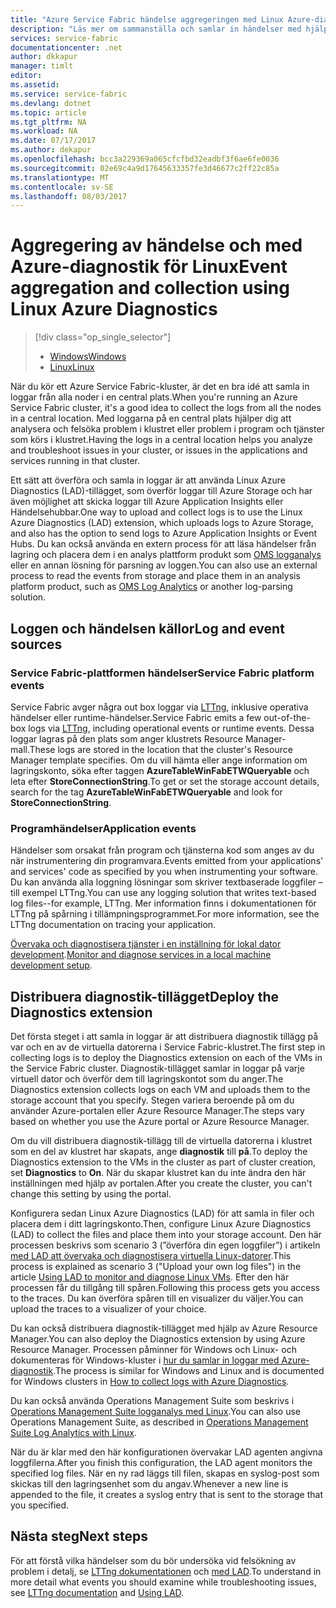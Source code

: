 ```yaml
---
title: "Azure Service Fabric händelse aggregeringen med Linux Azure-diagnostik | Microsoft Docs"
description: "Läs mer om sammanställa och samlar in händelser med hjälp av LAD för övervakning och diagnostik av Azure Service Fabric-kluster."
services: service-fabric
documentationcenter: .net
author: dkkapur
manager: timlt
editor: 
ms.assetid: 
ms.service: service-fabric
ms.devlang: dotnet
ms.topic: article
ms.tgt_pltfrm: NA
ms.workload: NA
ms.date: 07/17/2017
ms.author: dekapur
ms.openlocfilehash: bcc3a229369a065cfcfbd32eadbf3f6ae6fe0036
ms.sourcegitcommit: 02e69c4a9d17645633357fe3d46677c2ff22c85a
ms.translationtype: MT
ms.contentlocale: sv-SE
ms.lasthandoff: 08/03/2017
---
```

# <a name="event-aggregation-and-collection-using-linux-azure-diagnostics"></a><span data-ttu-id="e47ff-103">Aggregering av händelse och med Azure-diagnostik för Linux</span><span class="sxs-lookup"><span data-stu-id="e47ff-103">Event aggregation and collection using Linux Azure Diagnostics</span></span>
> [!div class="op_single_selector"]
> * [<span data-ttu-id="e47ff-104">Windows</span><span class="sxs-lookup"><span data-stu-id="e47ff-104">Windows</span></span>](service-fabric-diagnostics-event-aggregation-wad.md)
> * [<span data-ttu-id="e47ff-105">Linux</span><span class="sxs-lookup"><span data-stu-id="e47ff-105">Linux</span></span>](service-fabric-diagnostics-event-aggregation-lad.md)
>
>

<span data-ttu-id="e47ff-106">När du kör ett Azure Service Fabric-kluster, är det en bra idé att samla in loggar från alla noder i en central plats.</span><span class="sxs-lookup"><span data-stu-id="e47ff-106">When you're running an Azure Service Fabric cluster, it's a good idea to collect the logs from all the nodes in a central location.</span></span> <span data-ttu-id="e47ff-107">Med loggarna på en central plats hjälper dig att analysera och felsöka problem i klustret eller problem i program och tjänster som körs i klustret.</span><span class="sxs-lookup"><span data-stu-id="e47ff-107">Having the logs in a central location helps you analyze and troubleshoot issues in your cluster, or issues in the applications and services running in that cluster.</span></span>

<span data-ttu-id="e47ff-108">Ett sätt att överföra och samla in loggar är att använda Linux Azure Diagnostics (LAD)-tillägget, som överför loggar till Azure Storage och har även möjlighet att skicka loggar till Azure Application Insights eller Händelsehubbar.</span><span class="sxs-lookup"><span data-stu-id="e47ff-108">One way to upload and collect logs is to use the Linux Azure Diagnostics (LAD) extension, which uploads logs to Azure Storage, and also has the option to send logs to Azure Application Insights or Event Hubs.</span></span> <span data-ttu-id="e47ff-109">Du kan också använda en extern process för att läsa händelser från lagring och placera dem i en analys plattform produkt som [OMS logganalys](../log-analytics/log-analytics-service-fabric.md) eller en annan lösning för parsning av loggen.</span><span class="sxs-lookup"><span data-stu-id="e47ff-109">You can also use an external process to read the events from storage and place them in an analysis platform product, such as [OMS Log Analytics](../log-analytics/log-analytics-service-fabric.md) or another log-parsing solution.</span></span>

## <a name="log-and-event-sources"></a><span data-ttu-id="e47ff-110">Loggen och händelsen källor</span><span class="sxs-lookup"><span data-stu-id="e47ff-110">Log and event sources</span></span>

### <a name="service-fabric-platform-events"></a><span data-ttu-id="e47ff-111">Service Fabric-plattformen händelser</span><span class="sxs-lookup"><span data-stu-id="e47ff-111">Service Fabric platform events</span></span>
<span data-ttu-id="e47ff-112">Service Fabric avger några out box loggar via [LTTng](http://lttng.org), inklusive operativa händelser eller runtime-händelser.</span><span class="sxs-lookup"><span data-stu-id="e47ff-112">Service Fabric emits a few out-of-the-box logs via [LTTng](http://lttng.org), including operational events or runtime events.</span></span> <span data-ttu-id="e47ff-113">Dessa loggar lagras på den plats som anger klustrets Resource Manager-mall.</span><span class="sxs-lookup"><span data-stu-id="e47ff-113">These logs are stored in the location that the cluster's Resource Manager template specifies.</span></span> <span data-ttu-id="e47ff-114">Om du vill hämta eller ange information om lagringskonto, söka efter taggen **AzureTableWinFabETWQueryable** och leta efter **StoreConnectionString**.</span><span class="sxs-lookup"><span data-stu-id="e47ff-114">To get or set the storage account details, search for the tag **AzureTableWinFabETWQueryable** and look for **StoreConnectionString**.</span></span>

### <a name="application-events"></a><span data-ttu-id="e47ff-115">Programhändelser</span><span class="sxs-lookup"><span data-stu-id="e47ff-115">Application events</span></span>
 <span data-ttu-id="e47ff-116">Händelser som orsakat från program och tjänsterna kod som anges av du när instrumentering din programvara.</span><span class="sxs-lookup"><span data-stu-id="e47ff-116">Events emitted from your applications' and services' code as specified by you when instrumenting your software.</span></span> <span data-ttu-id="e47ff-117">Du kan använda alla loggning lösningar som skriver textbaserade loggfiler – till exempel LTTng.</span><span class="sxs-lookup"><span data-stu-id="e47ff-117">You can use any logging solution that writes text-based log files--for example, LTTng.</span></span> <span data-ttu-id="e47ff-118">Mer information finns i dokumentationen för LTTng på spårning i tillämpningsprogrammet.</span><span class="sxs-lookup"><span data-stu-id="e47ff-118">For more information, see the LTTng documentation on tracing your application.</span></span>

<span data-ttu-id="e47ff-119">[Övervaka och diagnostisera tjänster i en inställning för lokal dator development](service-fabric-diagnostics-how-to-monitor-and-diagnose-services-locally.md).</span><span class="sxs-lookup"><span data-stu-id="e47ff-119">[Monitor and diagnose services in a local machine development setup](service-fabric-diagnostics-how-to-monitor-and-diagnose-services-locally.md).</span></span>

## <a name="deploy-the-diagnostics-extension"></a><span data-ttu-id="e47ff-120">Distribuera diagnostik-tillägget</span><span class="sxs-lookup"><span data-stu-id="e47ff-120">Deploy the Diagnostics extension</span></span>
<span data-ttu-id="e47ff-121">Det första steget i att samla in loggar är att distribuera diagnostik tillägg på var och en av de virtuella datorerna i Service Fabric-klustret.</span><span class="sxs-lookup"><span data-stu-id="e47ff-121">The first step in collecting logs is to deploy the Diagnostics extension on each of the VMs in the Service Fabric cluster.</span></span> <span data-ttu-id="e47ff-122">Diagnostik-tillägget samlar in loggar på varje virtuell dator och överför dem till lagringskontot som du anger.</span><span class="sxs-lookup"><span data-stu-id="e47ff-122">The Diagnostics extension collects logs on each VM and uploads them to the storage account that you specify.</span></span> <span data-ttu-id="e47ff-123">Stegen variera beroende på om du använder Azure-portalen eller Azure Resource Manager.</span><span class="sxs-lookup"><span data-stu-id="e47ff-123">The steps vary based on whether you use the Azure portal or Azure Resource Manager.</span></span>

<span data-ttu-id="e47ff-124">Om du vill distribuera diagnostik-tillägg till de virtuella datorerna i klustret som en del av klustret har skapats, ange **diagnostik** till **på**.</span><span class="sxs-lookup"><span data-stu-id="e47ff-124">To deploy the Diagnostics extension to the VMs in the cluster as part of cluster creation, set **Diagnostics** to **On**.</span></span> <span data-ttu-id="e47ff-125">När du skapar klustret kan du inte ändra den här inställningen med hjälp av portalen.</span><span class="sxs-lookup"><span data-stu-id="e47ff-125">After you create the cluster, you can't change this setting by using the portal.</span></span>

<span data-ttu-id="e47ff-126">Konfigurera sedan Linux Azure Diagnostics (LAD) för att samla in filer och placera dem i ditt lagringskonto.</span><span class="sxs-lookup"><span data-stu-id="e47ff-126">Then, configure Linux Azure Diagnostics (LAD) to collect the files and place them into your storage account.</span></span> <span data-ttu-id="e47ff-127">Den här processen beskrivs som scenario 3 (”överföra din egen loggfiler”) i artikeln [med LAD att övervaka och diagnostisera virtuella Linux-datorer](../virtual-machines/linux/classic/diagnostic-extension.md?toc=%2fazure%2fvirtual-machines%2flinux%2fclassic%2ftoc.json).</span><span class="sxs-lookup"><span data-stu-id="e47ff-127">This process is explained as scenario 3 ("Upload your own log files") in the article [Using LAD to monitor and diagnose Linux VMs](../virtual-machines/linux/classic/diagnostic-extension.md?toc=%2fazure%2fvirtual-machines%2flinux%2fclassic%2ftoc.json).</span></span> <span data-ttu-id="e47ff-128">Efter den här processen får du tillgång till spåren.</span><span class="sxs-lookup"><span data-stu-id="e47ff-128">Following this process gets you access to the traces.</span></span> <span data-ttu-id="e47ff-129">Du kan överföra spåren till en visualizer du väljer.</span><span class="sxs-lookup"><span data-stu-id="e47ff-129">You can upload the traces to a visualizer of your choice.</span></span>

<span data-ttu-id="e47ff-130">Du kan också distribuera diagnostik-tillägget med hjälp av Azure Resource Manager.</span><span class="sxs-lookup"><span data-stu-id="e47ff-130">You can also deploy the Diagnostics extension by using Azure Resource Manager.</span></span> <span data-ttu-id="e47ff-131">Processen påminner för Windows och Linux- och dokumenteras för Windows-kluster i [hur du samlar in loggar med Azure-diagnostik](service-fabric-diagnostics-how-to-setup-wad.md).</span><span class="sxs-lookup"><span data-stu-id="e47ff-131">The process is similar for Windows and Linux and is documented for Windows clusters in [How to collect logs with Azure Diagnostics](service-fabric-diagnostics-how-to-setup-wad.md).</span></span>

<span data-ttu-id="e47ff-132">Du kan också använda Operations Management Suite som beskrivs i [Operations Management Suite logganalys med Linux](https://blogs.technet.microsoft.com/hybridcloud/2016/01/28/operations-management-suite-log-analytics-with-linux/).</span><span class="sxs-lookup"><span data-stu-id="e47ff-132">You can also use Operations Management Suite, as described in [Operations Management Suite Log Analytics with Linux](https://blogs.technet.microsoft.com/hybridcloud/2016/01/28/operations-management-suite-log-analytics-with-linux/).</span></span>

<span data-ttu-id="e47ff-133">När du är klar med den här konfigurationen övervakar LAD agenten angivna loggfilerna.</span><span class="sxs-lookup"><span data-stu-id="e47ff-133">After you finish this configuration, the LAD agent monitors the specified log files.</span></span> <span data-ttu-id="e47ff-134">När en ny rad läggs till filen, skapas en syslog-post som skickas till den lagringsenhet som du angav.</span><span class="sxs-lookup"><span data-stu-id="e47ff-134">Whenever a new line is appended to the file, it creates a syslog entry that is sent to the storage that you specified.</span></span>

## <a name="next-steps"></a><span data-ttu-id="e47ff-135">Nästa steg</span><span class="sxs-lookup"><span data-stu-id="e47ff-135">Next steps</span></span>

<span data-ttu-id="e47ff-136">För att förstå vilka händelser som du bör undersöka vid felsökning av problem i detalj, se [LTTng dokumentationen](http://lttng.org/docs) och [med LAD](../virtual-machines/linux/classic/diagnostic-extension.md?toc=%2fazure%2fvirtual-machines%2flinux%2fclassic%2ftoc.json).</span><span class="sxs-lookup"><span data-stu-id="e47ff-136">To understand in more detail what events you should examine while troubleshooting issues, see [LTTng documentation](http://lttng.org/docs) and [Using LAD](../virtual-machines/linux/classic/diagnostic-extension.md?toc=%2fazure%2fvirtual-machines%2flinux%2fclassic%2ftoc.json).</span></span>